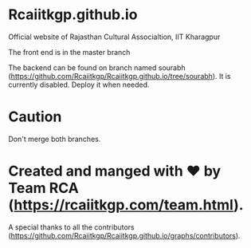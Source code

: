 # Rcaiitkgp.github.io

Official website of Rajasthan Cultural Associaltion, IIT Kharagpur


The front end is in the master branch

The backend can be found on branch named sourabh (https://github.com/Rcaiitkgp/Rcaiitkgp.github.io/tree/sourabh). It is currently disabled. Deploy it when needed.

# Caution
Don't merge both branches.

# Created and manged with ❤️ by Team RCA (https://rcaiitkgp.com/team.html).

A special thanks to all the contributors (https://github.com/Rcaiitkgp/Rcaiitkgp.github.io/graphs/contributors).
